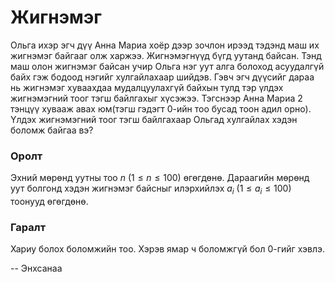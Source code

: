 Жигнэмэг
========
Ольга ихэр эгч дүү Анна Мариа хоёр дээр зочлон ирээд тэдэнд маш их жигнэмэг
байгааг олж харжээ. Жигнэмэгнүүд бүгд уутанд байсан. Тэнд маш олон жигнэмэг
байсан учир Ольга нэг уут алга болоход асуудалгүй байх гэж бодоод нэгийг
хулгайлахаар шийдэв. Гэвч эгч дүүсийг дараа нь жигнэмэг хуваахдаа мудалцуулахгүй
байхын тулд тэр үлдэх жигнэмэгний тоог тэгш байлгахыг хүсэжээ. Тэгснээр Анна
Мариа 2 тэнцүү хувааж авах юм(тэгш гэдэгт 0-ийн тоо бусад тоон адил орно). Үлдэх
жигнэмэгний тоог тэгш байлгахаар Ольгад хулгайлах хэдэн боломж байгаа вэ?


### Оролт
Эхний мөрөнд уутны тоо $n$ ($1 ≤ n ≤ 100$) өгөгдөнө. Дараагийн мөрөнд уут
болгонд хэдэн жигнэмэг байсныг илэрхийлэх $a_i$ ($1 ≤ a_i ≤ 100$) тоонууд
өгөгдөнө.

### Гаралт
Хариу болох боломжийн тоо. Хэрэв ямар ч боломжгүй бол $0$-гийг хэвлэ.

-- Энхсанаа
